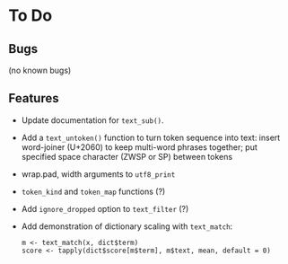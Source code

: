 To Do
=====

Bugs
----

 (no known bugs)


Features
--------

 * Update documentation for `text_sub()`.

 * Add a `text_untoken()` function to turn token sequence into text:
   insert word-joiner (U+2060) to keep multi-word phrases together;
   put specified space character (ZWSP or SP) between tokens

 * wrap.pad, width arguments to `utf8_print`

 * `token_kind` and `token_map` functions (?)

 * Add `ignore_dropped` option to `text_filter` (?)

 * Add demonstration of dictionary scaling with `text_match`:

       m <- text_match(x, dict$term)
       score <- tapply(dict$score[m$term], m$text, mean, default = 0)
